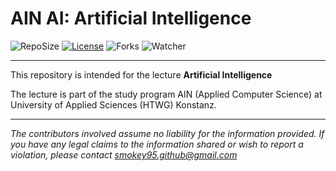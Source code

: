 # AIN AI: Artificial Intelligence

![RepoSize](https://img.shields.io/github/repo-size/Smokey95/AIN_AI)
[![License](https://img.shields.io/github/license/Smokey95/AIN_AI)](https://cdn130.picsart.com/272563229032201.jpg?r1024x1024)
![Forks](https://img.shields.io/github/forks/Smokey95/AIN_AI?color=green&style=social)
![Watcher](https://img.shields.io/github/watchers/Smokey95/AIN_AI?style=social)

---

This repository is intended for the lecture **Artificial Intelligence**

The lecture is part of the study program AIN (Applied Computer Science) at University of Applied Sciences (HTWG) Konstanz.

---

*The contributors involved assume no liability for the information provided. If you have any legal claims to the information shared or wish to report a violation, please contact smokey95.github@gmail.com*